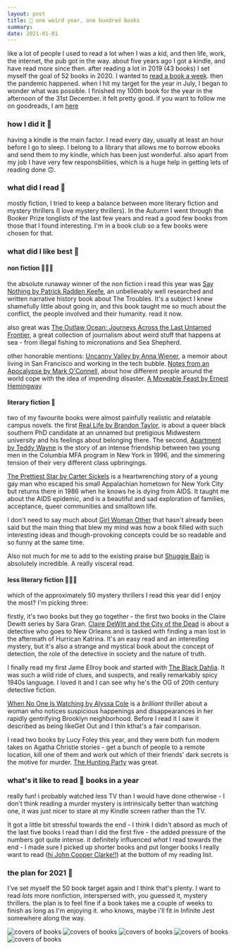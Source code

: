```yaml
---
layout: post
title: 💯 one weird year, one hundred books
summary:
date: 2021-01-01
---
```


like a lot of people I used to read a lot when I was a kid, and then life, work, the internet, the pub got in the way. about five years ago I got a kindle, and have read more since then. after reading a lot in 2019 (43 books) I set myself the goal of 52 books in 2020. I wanted to [read a book a week](https://tumblr.austinkleon.com/post/18680619009). then the pandemic happened. when I hit my target for the year in July, I began to wonder what was possible. I finished my 100th book for the year in the afternoon of the 31st December. it felt pretty good. if you want to follow me on goodreads, I am [here](https://www.goodreads.com/user/show/14117022-caroline-hatwell)

### how I did it 📱

having a kindle is the main factor. I read every day, usually at least an hour before I go to sleep. I belong to a library that allows me to borrow ebooks and send them to my kindle, which has been just wonderful. also apart from my job I have very few responsbilities, which is a huge help in getting lets of reading done 🙃.

### what did I read 📖

mostly fiction, I tried to keep a balance between more literary fiction and mystery thrillers (I love mystery thrillers). In the Autumn I went through the Booker Prize longlists of the last few years and read a good few books from those that I found interesting. I'm in a book club so a few books were chosen for that.

### what did I like best 🥇

#### non fiction 👩🏼‍🏫

the absolute runaway winner of the non fiction i read this year was [Say Nothing by Patrick Radden Keefe](https://www.goodreads.com/book/show/49771934-say-nothing), an unbelievably well researched and written narrative history book about The Troubles. It's a subject I knew shamefully little about going in, and this book taught me so much about the conflict, the people involved and their humanity. read it now.

also great was [The Outlaw Ocean: Journeys Across the Last Untamed Frontier](https://www.goodreads.com/book/show/45551985-the-outlaw-ocean), a great collection of journalism about weird stuff that happens at sea - from illegal fishing to micronations and Sea Shepherd.

other honorable mentions: [Uncanny Valley by Anna Wiener](https://www.goodreads.com/book/show/46136224-uncanny-valley), a memoir about living in San Francisco and working in the tech bubble. [Notes from an Apocalypse by Mark O'Connell](https://www.goodreads.com/book/show/50254997-notes-from-an-apocalypse), about how different people around the world cope with the idea of impending disaster. [A Moveable Feast by Ernest Hemingway](https://www.goodreads.com/book/show/6603103-a-moveable-feast)

#### literary fiction 📜

two of my favourite books were almost painfully realistic and relatable campus novels. the first [Real Life by Brandon Taylor](https://www.goodreads.com/book/show/50884008-real-life), is about a queer black southern PhD candidate at an unnamed but pretigious Midwestern university and his feelings about belonging there. The second, [Apartment by Teddy Wayne](https://www.goodreads.com/book/show/52088724-apartment) is the story of an intense friendship between two young men in the Columbia MFA program in New York in 1996, and the simmering tension of their very different class upbringings.

[The Prettiest Star by Carter Sickels](https://www.goodreads.com/book/show/50255657-the-prettiest-star) is a heartwrenching story of a young gay man who escaped his small Appalachian hometown for New York City but returns there in 1986 when he knows he is dying from AIDS. It taught me about the AIDS epidemic, and is a beautiful and sad exploration of families, acceptance, queer communities and smalltown life.

I don't need to say much about [Girl Woman Other](https://www.goodreads.com/book/show/54443204-girl-woman-other) that hasn't already been said but the main thing that blew my mind was how a book filled with such interesting ideas and though-provoking concepts could be so readable and so funny at the same time.

Also not much for me to add to the existing praise but [Shuggie Bain](https://www.goodreads.com/book/show/48589362-shuggie-bain) is absolutely incredible. A really visceral read.

#### less literary fiction 🕵🏻‍♀️

which of the approximately 50 mystery thrillers I read this year did I enjoy the most? I'm picking three:

firstly, it's two books but they go together - the first two books in the Claire Dewitt series by Sara Gran. [Claire DeWitt and the City of the Dead](https://www.goodreads.com/book/show/11451486-claire-dewitt-and-the-city-of-the-dead) is about a detective who goes to New Orleans and is tasked with finding a man lost in the aftermath of Hurrican Katrina. It's an easy read and an interesting mystery, but it's also a strange and mystical book about the concept of detection, the role of the detective in society and the nature of truth.

I finally read my first Jame Ellroy book and started with [The Black Dahlia](https://www.goodreads.com/book/show/8388822-the-black-dahlia). It was such a wild ride of clues, and suspects, and really remarkably spicy 1940s language. I loved it and I can see why he's the OG of 20th century detective fiction.

[When No One Is Watching by Alyssa Cole](https://www.goodreads.com/book/show/51202607-when-no-one-is-watching) is a _brilliant_ thriller about a woman who notices suspicious happenings and disappearances in her rapidly gentrifying Brooklyn neighborhood. Before I read it I saw it described as being likeGet Out and I thin kthat's a fair comparison.

I read two books by Lucy Foley this year, and they were both fun modern takes on Agatha Christie stories - get a bunch of people to a remote location, kill one of them and work out which of their friends' dark secrets is the motive for murder. [The Hunting Party](https://www.goodreads.com/book/show/41429961-the-hunting-party) was great.

### what's it like to read 💯 books in a year

really fun! i probably watched less TV than I would have done otherwise - I don't think reading a murder mystery is intrinsically better than watching one, it was just nicer to stare at my Kindle screen rather than the TV.

It got a little bit stressful towards the end - I think I didn't absord as much of the last five books I read than I did the first five - the added pressure of the numbers got quite intense. it definitely influenced _what_ I read towards the end - I made sure I picked up shorter books and put longer books I really want to read ([hi John Cooper Clarke!!](https://www.goodreads.com/book/show/52772089-i-wanna-be-yours)) at the bottom of my reading list.

### the plan for 2021 🎊

I've set myself the 50 book target again and I think that's plenty. I want to read _lots_ more nonfiction, interspersed with, you guessed it, mystery thrillers. the plan is to feel fine if a book takes me a couple of weeks to finish as long as I'm enjoying it. who knows, maybe i'll fit in Infinite Jest somewhere along the way.

![covers of books](/images/books_post/5.png)
![covers of books](/images/books_post/4.png)
![covers of books](/images/books_post/3.png)
![covers of books](/images/books_post/2.png)
![covers of books](/images/books_post/1.png)
